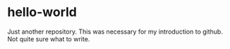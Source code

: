 # hello-world
Just another repository.
This was necessary for my introduction to github. Not quite sure what to write.

